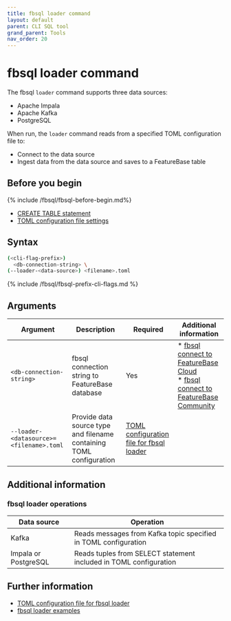 ```yaml
---
title: fbsql loader command
layout: default
parent: CLI SQL tool
grand_parent: Tools
nav_order: 20
---
```


# fbsql loader command

The fbsql `loader` command supports three data sources:
* Apache Impala
* Apache Kafka
* PostgreSQL

When run, the `loader` command reads from a specified TOML configuration file to:
* Connect to the data source
* Ingest data from the data source and saves to a FeatureBase table

## Before you begin

{% include /fbsql/fbsql-before-begin.md%}
* [CREATE TABLE statement](/docs/sql-guide/statements/statement-table-create)
* [TOML configuration file settings](/docs/tools/fbsql/fbsql-loader-toml-config)

## Syntax

```sh
(<cli-flag-prefix>)
  <db-connection-string> \
(--loader-<data-source>) <filename>.toml
```

{% include /fbsql/fbsql-prefix-cli-flags.md %}

## Arguments

| Argument | Description | Required | Additional information |
|---|---|---|---|
| `<db-connection-string>` | fbsql connection string to FeatureBase database | Yes | * [fbsql connect to FeatureBase Cloud](/docs/tools/fbsql/fbsql-connect-cloud-db)<br/>* [fbsql connect to FeatureBase Community](/docs/tools/fbsql/fbsql-connect-com-db) |
| `--loader-<datasource>=<filename>.toml` | Provide data source type and filename containing TOML configuration | [TOML configuration file for fbsql loader](/docs/tools/fbsql/fbsql-loader-toml-config) |

## Additional information

### fbsql loader operations

| Data source | Operation |
|---|---|
| Kafka | Reads messages from Kafka topic specified in TOML configuration |
| Impala or PostgreSQL | Reads tuples from SELECT statement included in TOML configuration |

## Further information

* [TOML configuration file for fbsql loader](/docs/tools/fbsql/fbsql-loader-toml-config)
* [fbsql loader examples](/docs/tools/fbsql/fbsql-loader-eg-generic)
